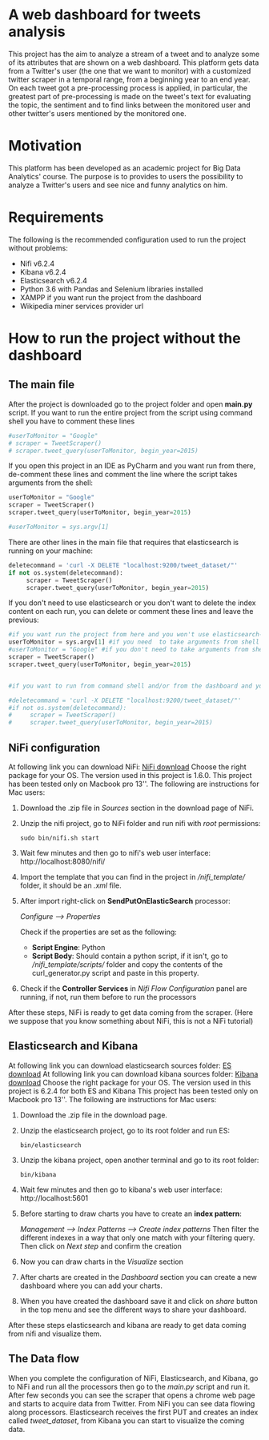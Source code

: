 # A web dashboard for tweets analysis

This project has the aim to analyze a stream of a tweet and to analyze some of its attributes that are shown on a web dashboard.
This platform gets data from a Twitter's user (the one that we want to monitor) with a customized twitter scraper in a temporal range, from a beginning year to an end year. On each tweet got a pre-processing process is applied, in particular, the greatest part of pre-processing is made on the tweet's text for evaluating the topic, the sentiment and to find links between the monitored user and other twitter's users mentioned by the monitored one.

# Motivation
This platform has been developed as an academic project for Big Data Analytics' course. The purpose is to provides to users the possibility to analyze a Twitter's users and see nice and funny analytics on him.

# Requirements
The following is the recommended configuration used to run the project without problems:

* Nifi v6.2.4
* Kibana v6.2.4
* Elasticsearch v6.2.4
* Python 3.6 with Pandas and Selenium libraries installed
* XAMPP if you want run the project from the dashboard
* Wikipedia miner services provider url

# How to run the project without the dashboard
## The main file
After the project is downloaded go to the project folder and open **main.py** script.
If you want to run the entire project from the script using command shell you have to comment these lines

```python
#userToMonitor = "Google"
# scraper = TweetScraper()
# scraper.tweet_query(userToMonitor, begin_year=2015)
```
If you open this project in an IDE as PyCharm and you want run from there, de-comment these lines and comment the line where the script takes arguments from the shell:

```python
userToMonitor = "Google"
scraper = TweetScraper()
scraper.tweet_query(userToMonitor, begin_year=2015)

#userToMonitor = sys.argv[1]
```

There are other lines in the main file that requires that elasticsearch is running on your machine:

```python
deletecommand = 'curl -X DELETE "localhost:9200/tweet_dataset/"'
if not os.system(deletecommand):
     scraper = TweetScraper()
     scraper.tweet_query(userToMonitor, begin_year=2015)
```
If you don't need to use elasticsearch or you don't want to delete the index content on each run, you can delete or comment these lines and leave the previous:

```python
#if you want run the project from here and you won't use elasticsearch-kibana decomment till line 8 and comment from 11 to 16
userToMonitor = sys.argv[1] #if you need  to take arguments from shell
#userToMonitor = "Google" #if you don't need to take arguments from shell de-comment this line
scraper = TweetScraper()
scraper.tweet_query(userToMonitor, begin_year=2015)


#if you want to run from command shell and/or from the dashboard and you have elasticsearch activated decomment till line16

#deletecommand = 'curl -X DELETE "localhost:9200/tweet_dataset/"'
#if not os.system(deletecommand):
#     scraper = TweetScraper()
#     scraper.tweet_query(userToMonitor, begin_year=2015)
```
## NiFi configuration
At following link you can download NiFi: [NiFi download](https://nifi.apache.org/download.html)
Choose the right package for your OS. The version used in this project is 1.6.0.
This project has been tested only on Macbook pro 13''. The following are instructions for Mac users:

1. Download the .zip file in *Sources* section in the download page of NiFi.

2. Unzip the nifi project, go to NiFi folder and run nifi with *root* permissions:

     `sudo bin/nifi.sh start`

3. Wait few minutes and then go to nifi's web user interface:
http://localhost:8080/nifi/

4. Import the template that you can find in the project in */nifi_template/* folder, it should be an *.xml* file.

5. After import right-click on **SendPutOnElasticSearch** processor:
     
     *Configure --> Properties*
  
   Check if the properties are set as the following:
   * **Script Engine**: Python
   * **Script Body**: Should contain a python script, if it isn't, go to */nifi_template/scripts/* folder and copy the contents of the curl_generator.py script and paste in this property.

6. Check if the **Controller Services** in *Nifi Flow Configuration* panel are running, if not, run them before to run the processors

After these steps, NiFi is ready to get data coming from the scraper. (Here we suppose that you know something about NiFi, this is not a NiFi tutorial)

## Elasticsearch and Kibana
At following link you can download elasticsearch sources folder: [ES download](https://www.elastic.co/downloads/elasticsearch)
At following link you can download kibana sources folder: [Kibana download](https://www.elastic.co/downloads/kibana)
Choose the right package for your OS. The version used in this project is 6.2.4 for both ES and Kibana
This project has been tested only on Macbook pro 13''. The following are instructions for Mac users:

1. Download the .zip file in the download page.

2. Unzip the elasticsearch project, go to its root folder and run ES:

     `bin/elasticsearch`

3. Unzip the kibana project, open another terminal and go to its root folder:

     `bin/kibana`

3. Wait few minutes and then go to kibana's web user interface:
http://localhost:5601

4. Before starting to draw charts you have to create an **index pattern**:
     
     *Management --> Index Patterns --> Create index patterns*
   Then filter the different indexes in a way that only one match with your filtering query. Then click on *Next step* and confirm the creation

5. Now you can draw charts in the *Visualize* section

6. After charts are created in the *Dashboard* section you can create a new dashboard where you can add your charts.

7. When you have created the dashboard save it and click on *share* button in the top menu and see the different ways to share your dashboard.

After these steps elasticsearch and kibana are ready to get data coming from nifi and visualize them.

## The Data flow
When you complete the configuration of NiFi, Elasticsearch, and Kibana, go to NiFi and run all the processors then go to the *main.py* script and run it. After few seconds you can see the scraper that opens a chrome web page and starts to acquire data from Twitter. From NiFi you can see data flowing along processors. Elasticsearch receives the first PUT and creates an index called *tweet_dataset*, from Kibana you can start to visualize the coming data.


